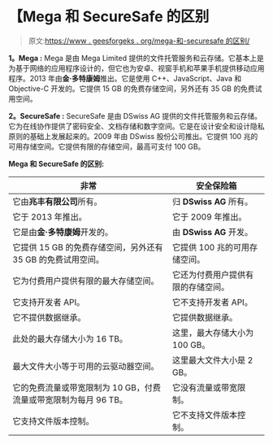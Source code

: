 # 【Mega 和 SecureSafe 的区别

> 原文:[https://www . geesforgeks . org/mega-和-securesafe 的区别/](https://www.geeksforgeeks.org/difference-between-mega-and-securesafe/)

**1。Mega :**
Mega 是由 Mega Limited 提供的文件托管服务和云存储。它基本上是为基于网络的应用程序设计的，但它也为安卓、视窗手机和苹果手机提供移动应用程序。2013 年由**金·多特康姆**推出。它是使用 C++、JavaScript、Java 和 Objective-C 开发的。它提供 15 GB 的免费存储空间，另外还有 35 GB 的免费试用空间。

**2。SecureSafe :**
SecureSafe 是由 DSwiss AG 提供的文件托管服务和云存储。它为在线协作提供了密码安全、文档存储和数字空间。它是在设计安全和设计隐私原则的基础上发展起来的。2009 年由 DSwiss 股份公司推出。它提供 100 兆的可用存储空间。它提供有限的存储空间，最高可支付 100 GB。

**Mega 和 SecureSafe 的区别:**

<center>

| 非常 | 安全保险箱 |
| --- | --- |
| 它由**兆丰有限公司**所有。 | 归 **DSwiss AG** 所有。 |
| 它于 2013 年推出。 | 它于 2009 年推出。 |
| 它是由**金·多特康姆**开发的。 | 由 **DSwiss AG** 开发。 |
| 它提供 15 GB 的免费存储空间，另外还有 35 GB 的免费试用空间。 | 它提供 100 兆的可用存储空间。 |
| 它为付费用户提供有限的最大存储空间。 | 它还为付费用户提供有限的存储空间。 |
| 它支持开发者 API。 | 它不支持开发者 API。 |
| 它不提供数据继承。 | 它提供数据继承。 |
| 此处的最大存储大小为 16 TB。 | 这里，最大存储大小为 100 GB。 |
| 最大文件大小等于可用的云驱动器空间。 | 这里最大文件大小是 2 GB。 |
| 它的免费流量或带宽限制为 10 GB，付费流量或带宽限制为每月 96 TB。 | 它没有流量或带宽限制。 |
| 它支持文件版本控制。 | 它不支持文件版本控制。 |

</center>